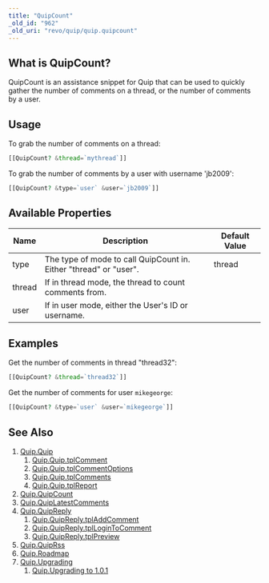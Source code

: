 ```yaml
---
title: "QuipCount"
_old_id: "962"
_old_uri: "revo/quip/quip.quipcount"
---
```


## What is QuipCount?

QuipCount is an assistance snippet for Quip that can be used to quickly gather the number of comments on a thread, or the number of comments by a user.

## Usage

To grab the number of comments on a thread:

```php
[[QuipCount? &thread=`mythread`]]
```

To grab the number of comments by a user with username 'jb2009':

```php
[[QuipCount? &type=`user` &user=`jb2009`]]
```

## Available Properties

| Name   | Description                                                       | Default Value |
| ------ | ----------------------------------------------------------------- | ------------- |
| type   | The type of mode to call QuipCount in. Either "thread" or "user". | thread        |
| thread | If in thread mode, the thread to count comments from.             |               |
| user   | If in user mode, either the User's ID or username.                |               |

## Examples

Get the number of comments in thread "thread32":

```php
[[QuipCount? &thread=`thread32`]]
```

Get the number of comments for user `mikegeorge`:

```php
[[QuipCount? &type=`user` &user=`mikegeorge`]]
```

## See Also

1. [Quip.Quip](extras/quip/quip)
    1. [Quip.Quip.tplComment](extras/quip/quip/tplcomment)
    2. [Quip.Quip.tplCommentOptions](extras/quip/quip/tplcommentoptions)
    3. [Quip.Quip.tplComments](extras/quip/quip/tplcomments)
    4. [Quip.Quip.tplReport](extras/quip/quip/tplreport)
2. [Quip.QuipCount](extras/quip/quip.quipcount)
3. [Quip.QuipLatestComments](extras/quip/quip.quiplatestcomments)
4. [Quip.QuipReply](extras/quip/quip.quipreply)
    1. [Quip.QuipReply.tplAddComment](extras/quip/quip.quipreply/tpladdcomment)
    2. [Quip.QuipReply.tplLoginToComment](extras/quip/quip.quipreply/tpllogintocomment)
    3. [Quip.QuipReply.tplPreview](extras/quip/quip.quipreply/tplpreview)
5. [Quip.QuipRss](extras/quip/quip.quiprss)
6. [Quip.Roadmap](extras/quip/quip.roadmap)
7. [Quip.Upgrading](extras/quip/quip.upgrading)
    1. [Quip.Upgrading to 1.0.1](extras/quip/quip.upgrading/upgrading-to-1.0.1)
